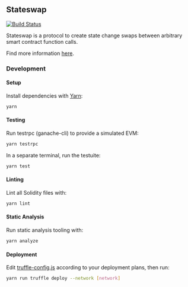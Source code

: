 Stateswap
-----------
[![Build Status](https://app.travis-ci.com/stateswap/stateswap-v1.svg?branch=main)](https://app.travis-ci.com/stateswap/stateswap-v1)

Stateswap is a protocol to create state change swaps between arbitrary smart contract function calls.

Find more information [here](https://stateswap.io/).


### Development

#### Setup

Install dependencies with [Yarn](https://yarnpkg.com/en/):

```bash
yarn
```

#### Testing

Run testrpc (ganache-cli) to provide a simulated EVM:

```bash
yarn testrpc
```

In a separate terminal, run the testuite:

```bash
yarn test
```

#### Linting

Lint all Solidity files with:

```bash
yarn lint
```

#### Static Analysis

Run static analysis tooling with:

```bash
yarn analyze
```

#### Deployment

Edit [truffle-config.js](truffle-config.js) according to your deployment plans, then run:

```bash
yarn run truffle deploy --network [network]
```
